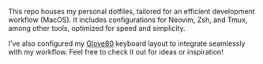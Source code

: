 This repo houses my personal dotfiles, tailored for an efficient development workflow (MacOS). It includes configurations for Neovim, Zsh, and Tmux, among other tools, optimized for speed and simplicity.

I've also configured my [Glove80](https://my.glove80.com/?ref=arslan.io#/layout/user/52e77758-5f63-4074-8068-c7d6bcd53887) keyboard layout to integrate seamlessly with my workflow. Feel free to check it out for ideas or inspiration!
